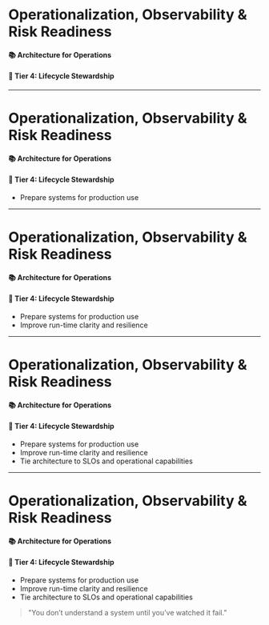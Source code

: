 # Operationalization, Observability & Risk Readiness
#### 📚 Architecture for Operations
#### 🎯 Tier 4: Lifecycle Stewardship

<!-- 
Architects must think beyond build time—what happens during incidents, failures, and high-pressure moments?
These artifacts support resilience, observability, and learning in production environments.
They ensure architecture doesn't just work—it holds up.
-->

---

# Operationalization, Observability & Risk Readiness
#### 📚 Architecture for Operations
#### 🎯 Tier 4: Lifecycle Stewardship

- Prepare systems for production use  
<!-- These artifacts ensure your design holds up in the real world. -->

---

# Operationalization, Observability & Risk Readiness
#### 📚 Architecture for Operations
#### 🎯 Tier 4: Lifecycle Stewardship

- Prepare systems for production use  
- Improve run-time clarity and resilience  
<!-- Design observability and fault tolerance into the architecture early. -->

---

# Operationalization, Observability & Risk Readiness
#### 📚 Architecture for Operations
#### 🎯 Tier 4: Lifecycle Stewardship

- Prepare systems for production use  
- Improve run-time clarity and resilience  
- Tie architecture to SLOs and operational capabilities  
<!-- Architects must make systems diagnosable, not just deployable. -->

---

# Operationalization, Observability & Risk Readiness
#### 📚 Architecture for Operations
#### 🎯 Tier 4: Lifecycle Stewardship

- Prepare systems for production use  
- Improve run-time clarity and resilience  
- Tie architecture to SLOs and operational capabilities  

> "You don’t understand a system until you’ve watched it fail."

<!-- 
Architects must think beyond build time—what happens during incidents, failures, and high-pressure moments?
These artifacts support resilience and learning.
They turn runtime behavior into architectural feedback.
-->
